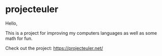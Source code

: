 # projecteuler
Hello,

This is a project for improving my computers languages as well as some math for fun.

Check out the project:
https://projecteuler.net/


